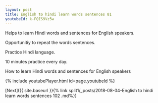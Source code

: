 ```yaml
---
layout: post
title: English to hindi learn words sentences 81 
youtubeId: k-FQIS9Vz5w
---
```

 
 
Helps to learn Hindi words and sentences for English speakers.

Opportunitiy to repeat the words sentences. 

Practice Hindi language. 
 
10 minutes practice every day. 
 
How to learn Hindi words and sentences for English speakers 
 
{% include youtubePlayer.html id=page.youtubeId %}
 
 
[Next]({{ site.baseurl }}{% link  split1/_posts/2018-08-04-English to hindi learn words sentences 102 .md%})
 
